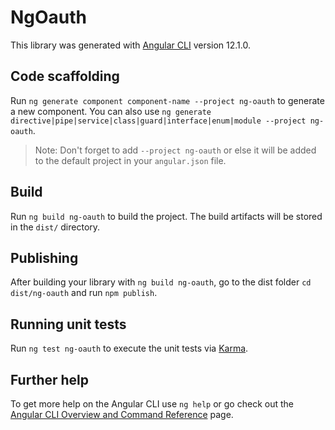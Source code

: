# NgOauth

This library was generated with [Angular CLI](https://github.com/angular/angular-cli) version 12.1.0.

## Code scaffolding

Run `ng generate component component-name --project ng-oauth` to generate a new component. You can also use `ng generate directive|pipe|service|class|guard|interface|enum|module --project ng-oauth`.
> Note: Don't forget to add `--project ng-oauth` or else it will be added to the default project in your `angular.json` file. 

## Build

Run `ng build ng-oauth` to build the project. The build artifacts will be stored in the `dist/` directory.

## Publishing

After building your library with `ng build ng-oauth`, go to the dist folder `cd dist/ng-oauth` and run `npm publish`.

## Running unit tests

Run `ng test ng-oauth` to execute the unit tests via [Karma](https://karma-runner.github.io).

## Further help

To get more help on the Angular CLI use `ng help` or go check out the [Angular CLI Overview and Command Reference](https://angular.io/cli) page.
